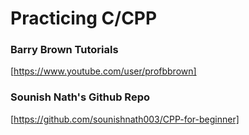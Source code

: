 # Practicing C/CPP

### Barry Brown Tutorials 
[https://www.youtube.com/user/profbbrown]

### Sounish Nath's Github Repo
[https://github.com/sounishnath003/CPP-for-beginner]
